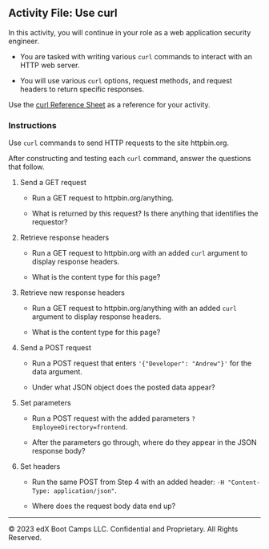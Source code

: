 ## Activity File: Use curl

In this activity, you will continue in your role as a web application security engineer.

- You are tasked with writing various `curl` commands to interact with an HTTP web server. 

- You will use various `curl` options, request methods, and request headers to return specific responses.

Use the [curl Reference Sheet](https://curl.se/docs/manpage.html) as a reference for your activity.

### Instructions

Use `curl` commands to send HTTP requests to the site httpbin.org.

After constructing and testing each `curl` command, answer the questions that follow.

1. Send a GET request

    - Run a GET request to httpbin.org/anything.

    - What is returned by this request? Is there anything that identifies the requestor?

2. Retrieve response headers

    - Run a GET request to httpbin.org with an added `curl` argument to display response headers.

    - What is the content type for this page?

3. Retrieve new response headers

    - Run a GET request to httpbin.org/anything with an added `curl` argument to display response headers.

    - What is the content type for this page?

4. Send a POST request

    - Run a POST request that enters `'{"Developer": "Andrew"}'` for the data argument.
    
   - Under what JSON object does the posted data appear?

5. Set parameters

    - Run a POST request with the added parameters `?EmployeeDirectory=frontend`.

    - After the parameters go through, where do they appear in the JSON response body?

6. Set headers

    - Run the same POST from Step 4 with an added header: `-H "Content-Type: application/json"`.

    - Where does the request body data end up?

---
&copy; 2023 edX Boot Camps LLC. Confidential and Proprietary. All Rights Reserved. 
